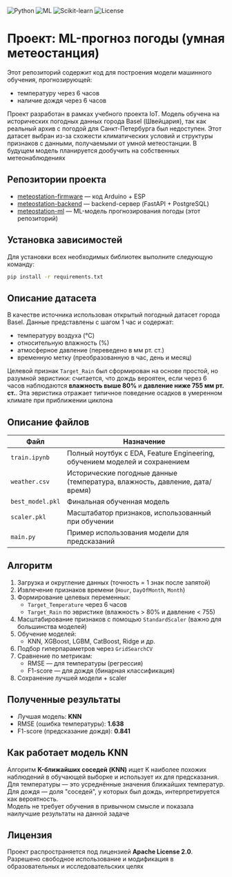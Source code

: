 ![Python](https://img.shields.io/badge/-Python-black?style=for-the-badge&logo=python)
![ML](https://img.shields.io/badge/Machine_Learning-grey?style=for-the-badge)
![Scikit-learn](https://img.shields.io/badge/Scikit--Learn-white?style=for-the-badge&logo=scikitlearn)
![License](https://img.shields.io/badge/Apache_2.0-blue.svg?style=for-the-badge)

# Проект: ML-прогноз погоды (умная метеостанция)

Этот репозиторий содержит код для построения модели машинного обучения, прогнозирующей:
- температуру через 6 часов
- наличие дождя через 6 часов

Проект разработан в рамках учебного проекта IoT. Модель обучена на исторических погодных данных города Basel (Швейцария), так как реальный архив с погодой для Санкт-Петербурга был недоступен. Этот датасет выбран из-за схожести климатических условий и структуры признаков с данными, получаемыми от умной метеостанции. В будущем модель планируется дообучить на собственных метеонаблюдениях

## Репозитории проекта

- [meteostation-firmware](https://github.com/finstape/meteostation-firmware) — код Arduino + ESP
- [meteostation-backend](https://github.com/finstape/meteostation-backend) — backend-сервер (FastAPI + PostgreSQL)
- [meteostation-ml](https://github.com/finstape/meteostation-ml) — ML-модель прогнозирования погоды (этот репозиторий)

## Установка зависимостей

Для установки всех необходимых библиотек выполните следующую команду:

```bash
pip install -r requirements.txt
```

## Описание датасета

В качестве источника использован открытый погодный датасет города Basel. Данные представлены с шагом 1 час и содержат:
- температуру воздуха (°C)
- относительную влажность (%)
- атмосферное давление (переведено в мм рт. ст.)
- временную метку (преобразованную в час, день и месяц)

Целевой признак `Target_Rain` был сформирован на основе простой, но разумной эвристики: считается, что дождь вероятен, если через 6 часов наблюдаются **влажность выше 80%** и **давление ниже 755 мм рт. ст.**. Эта эвристика отражает типичное поведение осадков в умеренном климате при приближении циклона


## Описание файлов

| Файл             | Назначение |
|------------------|------------|
| `train.ipynb`    | Полный ноутбук с EDA, Feature Engineering, обучением моделей и сохранением |
| `weather.csv`    | Исторические погодные данные (температура, влажность, давление, дата/время) |
| `best_model.pkl` | Финальная обученная модель |
| `scaler.pkl`     | Масштабатор признаков, использованный при обучении |
| `main.py`        | Пример использования модели для предсказаний |

## Алгоритм

1. Загрузка и округление данных (точность = 1 знак после запятой)
2. Извлечение признаков времени (`Hour`, `DayOfMonth`, `Month`)
3. Формирование целевых переменных:
   - `Target_Temperature` через 6 часов
   - `Target_Rain` по эвристике (влажность > 80% и давление < 755)
4. Масштабирование признаков с помощью `StandardScaler` (важно для большинства моделей)
5. Обучение моделей:
   - KNN, XGBoost, LGBM, CatBoost, Ridge и др.
6. Подбор гиперпараметров через `GridSearchCV`
7. Сравнение по метрикам:
   - RMSE — для температуры (регрессия)
   - F1-score — для дождя (бинарная классификация)
8. Сохранение лучшей модели + scaler

## Полученные результаты

- Лучшая модель: **KNN**
- RMSE (ошибка температуры): **1.638**
- F1-score (предсказание дождя): **0.841**

## Как работает модель KNN

Алгоритм **K-ближайших соседей (KNN)** ищет K наиболее похожих наблюдений в обучающей выборке и использует их для предсказания.  
Для температуры — это усреднённые значения ближайших температур.  
Для дождя — доля "соседей", у которых был дождь, интерпретируется как вероятность.  
Модель не требует обучения в привычном смысле и показала наилучшие результаты на данной задаче

## Лицензия

Проект распространяется под лицензией **Apache License 2.0**.  
Разрешено свободное использование и модификация в образовательных и исследовательских целях
